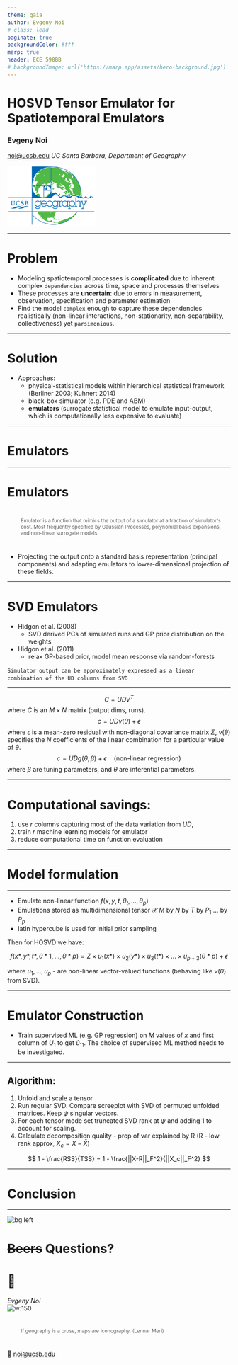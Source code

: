 ```yaml
---
theme: gaia
author: Evgeny Noi
#_class: lead
paginate: true
backgroundColor: #fff
marp: true
header: ECE 598BB 
# backgroundImage: url('https://marp.app/assets/hero-background.jpg')
---
```

<!-- ![bg left:40% 80%](https://marp.app/assets/marp.svg) -->
<!-- _paginate: false -->
<!-- _class: lead -->
<!-- _header: '' -->

# **HOSVD Tensor Emulator for Spatiotemporal Emulators** 

### Evgeny Noi

noi@ucsb.edu
*UC Santa Barbara, Department of Geography*

![](logo1.png)

---
# Problem 
* Modeling spatiotemporal processes is **complicated** due to inherent complex ```dependencies``` across time, space and processes themselves
* These processes are **uncertain**: due to errors in measurement, observation, specification and parameter estimation 
* Find the model ```complex``` enough to capture these dependencies realistically (non-linear interactions, non-stationarity, non-separability, collectiveness) yet ```parsimonious```. 

---
# Solution
* Approaches: 
    * physical-statistical models within hierarchical statistical framework (Berliner 2003; Kuhnert 2014)
    * black-box simulator (e.g. PDE and ABM)
    * **emulators** (surrogate statistical model to emulate input-output, which is computationally less expensive to evaluate)

---

<!-- _backgroundColor: black -->
<!-- _color: #DC267F -->
<!-- _class: lead -->

# Emulators

---

# Emulators 

> Emulator is a function that mimics the output of a simulator at a fraction of simulator's cost. Most frequently specified by Gaussian Processes, polynomial basis expansions, and non-linear surrogate models. 

* Projecting the output onto a standard basis representation (principal components) and adapting emulators to lower-dimensional projection of these fields. 

---

# SVD Emulators

- Hidgon et al. (2008) 
    - SVD derived PCs of simulated runs and GP prior distribution on the weights 
- Hidgon et al. (2011) 
    - relax GP-based prior, model mean response via random-forests

```Simulator output can be approximately expressed as a linear combination of the UD columns from SVD```

---

$$ C = U D V^T $$ 
where $C$ is an $M \times N$ matrix (output dims, runs).  
$$ c = U D v(\theta) + \epsilon $$
where $\epsilon$ is a mean-zero residual with non-diagonal covariance matrix $\Sigma$,  $v(\theta)$ specifies the $N$ coefficients of the linear combination for a particular value of $\theta$. 
$$ c = U D g(\theta, \beta) + \epsilon \quad \text{(non-linear regression)} $$
where $\beta$ are tuning parameters, and $\theta$ are inferential parameters. 

---

# Computational savings: 

1. use $r$ columns capturing most of the data variation from $UD$, 
2. train $r$ machine learning models for emulator
3. reduce computational time on function evaluation 

---

<!-- _backgroundColor: black -->
<!-- _color: #DC267F -->
<!-- _class: lead -->

# Model formulation

---

* Emulate non-linear function $f(x, y, t, \theta_t, ... , \theta_p)$
* Emulations stored as multidimensional tensor $\mathcal{X}$ $M$ by $N$ by $T$ by $P_1$ ... by $P_p$
* latin hypercube is used for initial prior sampling 

Then for HOSVD we have: 

$$ f(x*, y*, t*, \theta*1,..., \theta*p) = Z \times u_1(x*) \times u_2(y*) \times u_3(t*) \times ... \times u_{p+3}(\theta*p) + \epsilon $$

where $u_1, ... , u_p$ - are non-linear vector-valued functions (behaving like $v(\theta)$ from SVD). 

--- 

# Emulator Construction

- Train supervised ML (e.g. GP regression) on $M$ values of $x$ and first column of $U_1$ to get $\hat{u}_{11}$. The choice of supervised ML method needs to be investigated. 

---
<!-- _backgroundColor: black -->
<!-- _color: #DC267F -->

## Algorithm: 

1. Unfold and scale a tensor 
2. Run regular SVD. Compare screeplot with SVD of permuted unfolded matrices. Keep $\psi$ singular vectors.
3. For each tensor mode set truncated SVD rank at $\psi$ and adding 1 to account for scaling. 
4. Calculate decomposition quality - prop of var explained by R (R - low rank approx, $X_c = X - \bar{X}$)

$$ 1 - \frac{RSS}{TSS} =  1 - \frac{||X-R||_F^2}{||X_c||_F^2} $$



---

# Conclusion 

---
<!-- _class: lead -->
<!-- _header: '' -->
<!-- _paginate: false -->
<style scoped>
section {
  /* font-family: 'Times New Roman', serif !important; */
  font-size: 150%;
}
blockquote {
    text-align:left;
    border-left:3px;
    border-right:px;
    width:auto;
    display:inline-block;
    padding:1px px;
    font-size: 80%;
}
</style>

![bg left](mos.png)

# ~~Beers~~ Questions?
# :beers: 

*Evgeny Noi*  
![w:150](me_new.png) 
> If geography is a prose, maps are iconography. (Lennar Meri)

:incoming_envelope: noi@ucsb.edu
